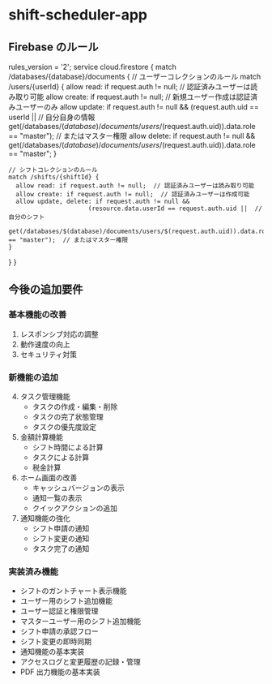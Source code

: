 # shift-scheduler-app

## Firebase のルール

rules_version = '2';
service cloud.firestore {
match /databases/{database}/documents {
// ユーザーコレクションのルール
match /users/{userId} {
allow read: if request.auth != null; // 認証済みユーザーは読み取り可能
allow create: if request.auth != null; // 新規ユーザー作成は認証済みユーザーのみ
allow update: if request.auth != null &&
(request.auth.uid == userId || // 自分自身の情報
get(/databases/$(database)/documents/users/$(request.auth.uid)).data.role == "master"); // またはマスター権限
allow delete: if request.auth != null &&
get(/databases/$(database)/documents/users/$(request.auth.uid)).data.role == "master";
}

    // シフトコレクションのルール
    match /shifts/{shiftId} {
      allow read: if request.auth != null;  // 認証済みユーザーは読み取り可能
      allow create: if request.auth != null;  // 認証済みユーザーは作成可能
      allow update, delete: if request.auth != null &&
                          (resource.data.userId == request.auth.uid ||  // 自分のシフト
                           get(/databases/$(database)/documents/users/$(request.auth.uid)).data.role == "master");  // またはマスター権限
    }

}
}

## 今後の追加要件

### 基本機能の改善

1. レスポンシブ対応の調整
2. 動作速度の向上
3. セキュリティ対策

### 新機能の追加

4. タスク管理機能
   - タスクの作成・編集・削除
   - タスクの完了状態管理
   - タスクの優先度設定
5. 金額計算機能
   - シフト時間による計算
   - タスクによる計算
   - 税金計算
6. ホーム画面の改善
   - キャッシュバージョンの表示
   - 通知一覧の表示
   - クイックアクションの追加
7. 通知機能の強化
   - シフト申請の通知
   - シフト変更の通知
   - タスク完了の通知

### 実装済み機能

- シフトのガントチャート表示機能
- ユーザー用のシフト追加機能
- ユーザー認証と権限管理
- マスターユーザー用のシフト追加機能
- シフト申請の承認フロー
- シフト変更の即時同期
- 通知機能の基本実装
- アクセスログと変更履歴の記録・管理
- PDF 出力機能の基本実装
